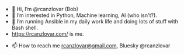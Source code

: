 - 👋 Hi, I’m @rcanzlovar (Bob) 
- 👀 I’m interested in Python, Machine learning, AI (who isn't?).
- 🌱 I’m running Ansible in my daily work life and doing lots of stuff with Bash shell.
- https://rcanzlovar.com/ is me. 
<!--- 💞️ I’m looking to collaborate on ... --->
- 📫 How to reach me rcanzlovar@gmail.com, Bluesky @rcanzlovar 

<!---
rcanzlovar/rcanzlovar is a ✨ special ✨ repository because its `README.md` (this file) appears on your GitHub profile.
You can click the Preview link to take a look at your changes.
--->
